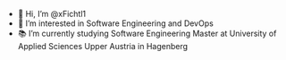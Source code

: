 - 👋 Hi, I’m @xFichtl1
- 👀 I’m interested in Software Engineering and DevOps
- 📚 I’m currently studying Software Engineering Master at University of Applied Sciences Upper Austria in Hagenberg

<!---
xFichtl1/xFichtl1 is a ✨ special ✨ repository because its `README.md` (this file) appears on your GitHub profile.
You can click the Preview link to take a look at your changes.
--->
